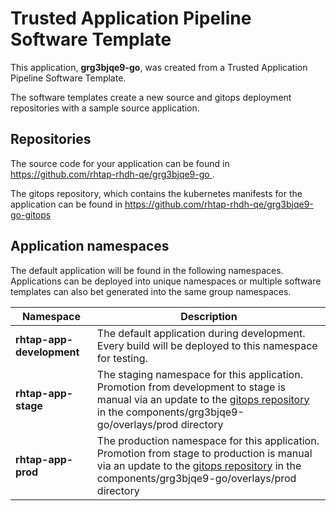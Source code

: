 # Trusted Application Pipeline Software Template

This application, **grg3bjqe9-go**, was created from a Trusted Application Pipeline Software Template.

The software templates create a new source and gitops deployment repositories with a sample source application. 

## Repositories

The source code for your application can be found in [https://github.com/rhtap-rhdh-qe/grg3bjqe9-go ](https://github.com/rhtap-rhdh-qe/grg3bjqe9-go ).
 
The gitops repository, which contains the kubernetes manifests for the application can be found in 
[https://github.com/rhtap-rhdh-qe/grg3bjqe9-go-gitops ](https://github.com/rhtap-rhdh-qe/grg3bjqe9-go-gitops ) 

## Application namespaces 

The default application will be found in the following namespaces. Applications can be deployed into unique namespaces or multiple software templates can also bet generated into the same group namespaces.  

|  Namespace   |  Description   |  
| -------- | -------- |   
| **rhtap-app-development** | The default application during development. Every build will be deployed to this namespace for testing. | 
| **rhtap-app-stage** | The staging namespace for this application. Promotion from development to stage is manual via an update to the [gitops repository](https://github.com/rhtap-rhdh-qe/grg3bjqe9-go-gitops ) in the components/grg3bjqe9-go/overlays/prod directory |  
| **rhtap-app-prod** | The production namespace for this application. Promotion from stage to production is manual via an update to the [gitops repository](https://github.com/rhtap-rhdh-qe/grg3bjqe9-go-gitops ) in the components/grg3bjqe9-go/overlays/prod directory | 